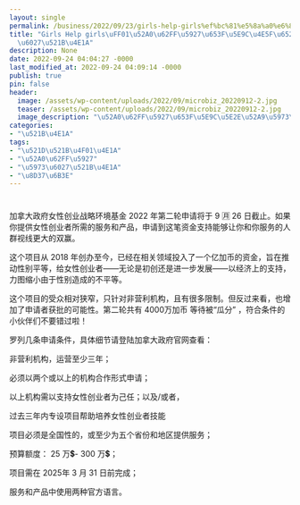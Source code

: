 ```yaml
---
layout: single
permalink: /business/2022/09/23/girls-help-girls%ef%bc%81%e5%8a%a0%e6%8b%bf%e5%a4%a7%e6%94%bf%e5%ba%9c%e4%b9%9f%e6%94%af%e6%8c%81%e5%a5%b3%e6%80%a7%e5%88%9b%e4%b8%9a/
title: "Girls Help girls\uFF01\u52A0\u62FF\u5927\u653F\u5E9C\u4E5F\u652F\u6301\u5973\
  \u6027\u521B\u4E1A"
description: None
date: 2022-09-24 04:04:27 -0000
last_modified_at: 2022-09-24 04:09:14 -0000
publish: true
pin: false
header:
  image: /assets/wp-content/uploads/2022/09/microbiz_20220912-2.jpg
  teaser: /assets/wp-content/uploads/2022/09/microbiz_20220912-2.jpg
  image_description: "\u52A0\u62FF\u5927\u653F\u5E9C\u5E2E\u52A9\u5973\u6027\u521B\u4E1A"
categories:
- "\u521B\u4E1A"
tags:
- "\u521D\u521B\u4F01\u4E1A"
- "\u52A0\u62FF\u5927"
- "\u5973\u6027\u521B\u4E1A"
- "\u8D37\u6B3E"
---
```

#

加拿大政府女性创业战略环境基金 2022 年第二轮申请将于 9 🈷️ 26 日截止。如果你提供女性创业者所需的服务和产品，申请到这笔资金支持能够让你和你服务的人群视线更大的双赢。

这个项目从 2018 年创办至今，已经在相关领域投入了一个亿加币的资金，旨在推动性别平等，给女性创业者——无论是初创还是进一步发展——以经济上的支持，力图缩小由于性别造成的不平等。

这个项目的受众相对狭窄，只针对非营利机构，且有很多限制。但反过来看，也增加了申请者获批的可能性。第二轮共有 4000万加币 等待被“瓜分” ，符合条件的小伙伴们不要错过啦！

罗列几条申请条件，具体细节请登陆加拿大政府官网查看：

非营利机构，运营至少三年；

必须以两个或以上的机构合作形式申请；

以上机构需以支持女性创业者为己任；以及/或者，

过去三年内专设项目帮助培养女性创业者技能

项目必须是全国性的，或至少为五个省份和地区提供服务；

预算额度： 25 万💲\- 300 万💲；

项目需在 2025年 3 月 31 日前完成；

服务和产品中使用两种官方语言。
